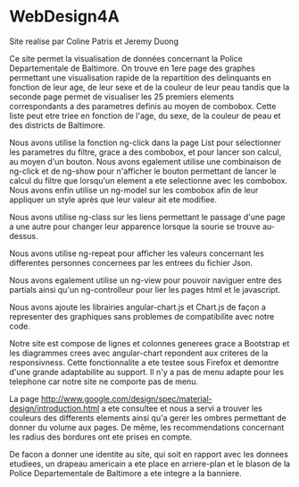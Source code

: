 # WebDesign4A

Site realise par Coline Patris et Jeremy Duong

Ce site permet la visualisation de données concernant la Police Departementale de Baltimore. On trouve en 1ere page des graphes permettant une visualisation rapide de la repartition des delinquants en fonction de leur age, de leur sexe et de la couleur de leur peau tandis que la seconde page permet de visualiser les 25 premiers elements correspondants a des parametres definis au moyen de combobox. Cette liste peut etre triee en fonction de l'age, du sexe, de la couleur de peau et des districts de Baltimore.

Nous avons utilise la fonction ng-click dans la page List pour sélectionner les parametres du filtre, grace a des combobox, et pour lancer son calcul, au moyen d'un bouton.
Nous avons egalement utilise une combinaison de ng-click et de ng-show pour n'afficher le bouton  permettant de lancer le calcul du filtre que lorsqu'un element a ete selectionne avec les combobox.
Nous avons enfin utilise un ng-model sur les combobox afin de leur appliquer un style après que leur valeur ait ete modifiee.

Nous avons utilise ng-class sur les liens permettant le passage d'une page a une autre pour changer leur apparence lorsque la sourie se trouve au-dessus.

Nous avons utilise ng-repeat pour afficher les valeurs concernant les differentes personnes concernees par les entrees du fichier Json.

Nous avons egalement utilise un ng-view pour pouvoir naviguer entre des partials ainsi qu'un ng-controlleur pour lier les pages html et le javascript.

Nous avons ajoute les librairies angular-chart.js et Chart.js de façon a representer des graphiques sans problemes de compatibilite avec notre code.

Notre site est compose de lignes et colonnes generees grace a Bootstrap et les diagrammes crees avec angular-chart repondent aux criteres de la responsivness. Cette fonctionnalite a ete testee sous Firefox et demontre d'une grande adaptabilite au support.
Il n'y a pas de menu adapte pour les telephone car notre site ne comporte pas de menu.

La page http://www.google.com/design/spec/material-design/introduction.html a ete consultee et nous a servi a trouver les couleurs des differents elements ainsi qu'a gerer les ombres permettant de donner du volume aux pages. De même, les recommendations concernant les radius des bordures ont ete prises en compte.

De facon a donner une identite au site, qui soit en rapport avec les donnees etudiees, un drapeau americain a ete place en arriere-plan et le blason de la Police Departementale de Baltimore a ete integre a la banniere.
